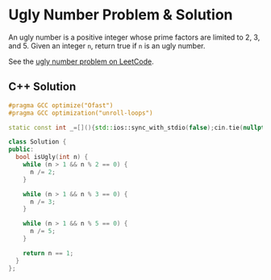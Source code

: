 # Ugly Number Problem & Solution

An ugly number is a positive integer whose prime factors are limited to 2, 3, and 5.
Given an integer `n`, return true if `n` is an ugly number.

See the [ugly number problem on LeetCode](https://leetcode.com/problems/ugly-number).

## C++ Solution

```cpp
#pragma GCC optimize("Ofast")
#pragma GCC optimization("unroll-loops")

static const int _=[](){std::ios::sync_with_stdio(false);cin.tie(nullptr);cout.tie(nullptr);return 0;}();

class Solution {
public:
  bool isUgly(int n) {
    while (n > 1 && n % 2 == 0) {
      n /= 2;
    }

    while (n > 1 && n % 3 == 0) {
      n /= 3;
    }

    while (n > 1 && n % 5 == 0) {
      n /= 5;
    }

    return n == 1;
  }
};
```
